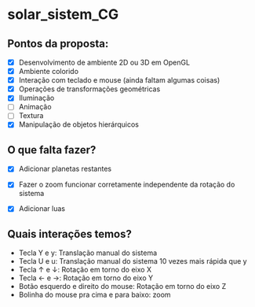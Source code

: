 # solar_sistem_CG

## Pontos da proposta:
- [x] Desenvolvimento de ambiente 2D ou 3D em OpenGL
- [x] Ambiente colorido
- [x] Interação com teclado e mouse (ainda faltam algumas coisas)
- [x] Operações de transformações geométricas
- [x] Iluminação
- [ ] Animação
- [ ] Textura
- [x] Manipulação de objetos hierárquicos

## O que falta fazer?
- [x] Adicionar planetas restantes
- [x] Fazer o zoom funcionar corretamente independente da rotação do sistema
- [x] Adicionar luas


## Quais interações temos?
- Tecla Y e y: Translação manual do sistema
- Tecla U e u: Translação manual do sistema 10 vezes mais rápida que y
- Tecla ↑ e ↓: Rotação em torno do eixo X
- Tecla ← e →: Rotação em torno do eixo Y
- Botão esquerdo e direito do mouse: Rotação em torno do eixo Z
- Bolinha do mouse pra cima e para baixo: zoom
